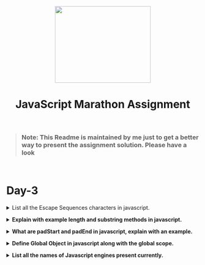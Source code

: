 <p align="center"><img height = "200px" width= "250px" src="https://play-lh.googleusercontent.com/JKzSZ8dRSeN1SENxZMulZABnssSRgGXwrDgqCquDcLbzgxGCDhogGwzYPIyrWt1-igI"/></p>
<h1 align="center">JavaScript Marathon Assignment</h1>
<br>

> ### Note: This Readme is maintained by me just to get a better way to present the assignment solution. Please have a look

<br>

# Day-3

</b></details>

<details>
<summary>List all the Escape Sequences characters in javascript.</summary><br><b><b>
    
> Escape sequence characters are used to encode special characters in a strings. 
    
## Escape sequences characters are:
    - \' :- Used to denote single quotes in the string.
    - \" :- Used to denote double quotes in the string.
    - \n :- Used to escape to new line.
    - \t :- Use to denote a TAB space.
    - \v :- Vertical TAB
    - \r :- carriage return
    - \b :- backspace
    - \f :- form feed

```bash
    let myStr = 'Hello my name is Alok Verma.\n And I am learnig \'web development/' by /"Histeh Sir/".\n';
    console.log(myStrLength);
```
     OutPut: Hello my name is Alok Verma.
     And I am learnig "web development/" by 'Histesh Sir' 


</b></details>

<details>
<summary>Explain with example length and substring methods in javascript.</summary><br><b><b>
    
## length
    
>`length` is a property of the String.prototype object which reflects the `length` of the string.
    
```bash
    let myStr = 'Hello my name is Alok Verma and I am learnig web development';
    let myStrLength = myStr.length;
    console.log(myStrLength);
```
    
     Output: 60
    
    <br>

## substring()
    
> `substring()` method returns the string between start and end indexes.
    <br><br>
> NOTE: first index(indexStart) is `inclusive` while last index(indexLast) is `exclusivee`.

```bash
    const str = 'Hitesh';

    console.log(str.substring(1, 3));
    //str.cubstring(indexStart, indexEnd)


    console.log(str.substring(2));
    //str.cubstring(indexStart)

```    
    
    OutPut: it
            tesh

</b></details>

<details>
<summary>What are padStart and padEnd in javascript, explain with an example.</summary><br><b><b>
    
## padStart()
    
> `padStart()` pads/adds the given string from start to other string until it reaches to its given length.
    <br><br>

## Syntax
    
    padStart(targetLength)
    padStart(targetLength, padString)

    
```bash
    
'Alok'.padStart(10);         // "      Alok"
'Alok'.padStart(10, "foo");  // "foofooAlok"
'Alok'.padStart(6,"123465"); // "12Alok"
'Alok'.padStart(8, "0");     // "0000Alok"
'Alok'.padStart(1);          // "Alok"
    //NOTE: if given length is less than the given string then the original string is returned.


```    
    
## padEnd()
    
> `padEnd()` pads/adds the given string from end to other string until it reaches to its given length.
    <br><br>

## Syntax
    
    padStart(targetLength)
    padStart(targetLength, padString)

    
```bash
    
'Alok'.padEnd(10);         // "Alok      "
'Alok'.padEnd(10, "foo");  // "Alokfoofoo"
'Alok'.padEnd(6,"123465"); // "Alok12"
'Alok'.padEnd(8, "0");     // "Alok0000"
'Alok'.padEnd(1);          // "Alok"
     //NOTE: if given length is less than the given string then the original string is returned.

```   
    
</b></details>

<details>
<summary>Define Global Object in javascript along with the global scope.</summary><br><b><b>

</b></details>

<details>
<summary>List all the names of Javascript engines present currently. </summary><br><b><b>

Some of the notable JavaScript engines are:
    
- V8 :- Used and developend by `Chrome Browser`
    
- Spider Monkey:- Used in `firefox Browser` and developend by `Mozilla`
    
- JavaScriptCore :- It is `Apple's` engine for its `Safari browser`.
    
- Chakra :- It is the engine of the `Internet Explorer browser`

</b></details>
